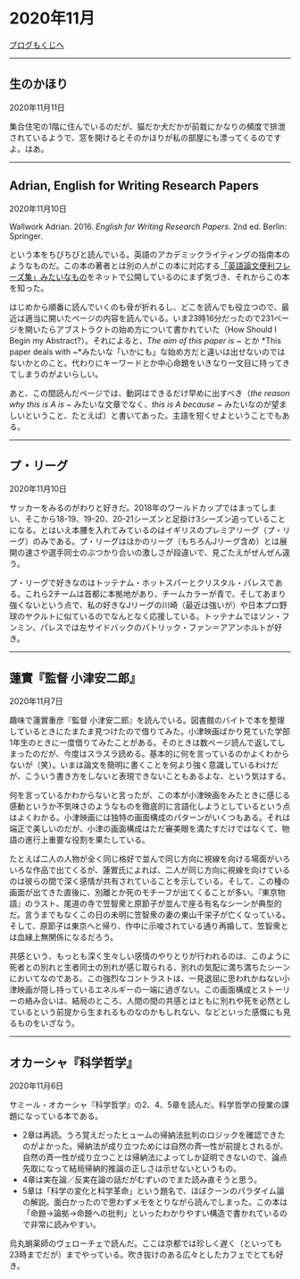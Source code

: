# 2020年11月

[ブログもくじへ](../blog-index.html)

---

## 生のかほり

2020年11月11日

集合住宅の1階に住んでいるのだが、猫だか犬だかが前栽にかなりの頻度で排泄されているようで、窓を開けるとそのかほりが私の部屋にも漂ってくるのですよ。はあ。

---

## Adrian, English for Writing Research Papers

2020年11月10日

Wallwork Adrian. 2016. *English for Writing Research Papers*. 2nd ed. Berlin: Springer.

という本をちびちびと読んでいる。英語のアカデミックライティングの指南本のようなものだ。この本の著者とは別の人がこの本に対応する[「英語論文便利フレーズ集」みたいなもの](https://www.researchgate.net/publication/330970826_Useful_Phrases_for_Writing_Research_Papers)をネットで公開しているのにまず気づき、それからこの本を知った。

はじめから順番に読んでいくのも骨が折れるし、どこを読んでも役立つので、最近は適当に開いたページの内容を読んでいる。いま23時16分だったので231ページを開いたらアブストラクトの始め方について書かれていた（How Should I Begin my Abstract?）。それによると、*The aim of this paper is ~* とか *This paper deals with ~*みたいな「いかにも」な始め方だと違いは出せないのではないかとのこと。代わりにキーワードとか中心命題をいきなり一文目に持ってきてしまうのがよいらしい。

あと、この間読んだページでは、動詞はできるだけ早めに出すべき（*the reason why this is A is ~* みたいな文章でなく、*this is A because ~* みたいなのが望ましいということ、たとえば）と書いてあった。主語を短くせよということでもある。

---

## プ・リーグ

2020年11月10日

サッカーをみるのがわりと好きだ。2018年のワールドカップではまってしまい、そこから18-19、19-20、20-21シーズンと足掛け3シーズン追っていることになる。とはいえ本腰を入れてみているのはイギリスのプレミアリーグ（プ・リーグ）のみである。プ・リーグはほかのリーグ（もちろんJリーグ含め）とは展開の速さや選手同士のぶつかり合いの激しさが段違いで、見ごたえがぜんぜん違う。

プ・リーグで好きなのはトッテナム・ホットスパーとクリスタル・パレスである。これら2チームは首都に本拠地があり、チームカラーが青で、そしてあまり強くないという点で、私の好きなJリーグの川崎（最近は強いが）や日本プロ野球のヤクルトに似ているのでなんとなく応援している。トッテナムではソン・フンミン、パレスでは左サイドバックのパトリック・ファン＝アアンホルトが好き。

<!--トッテナムはやり手のオーナーが名監督モウリーニョと組んで的確な補強を行っており、いま非常にイケイケな感じのチームである。個人的に好きなのはなんといってもエースのソン・フンミン。ボールを持ったらかなりの確率でシュートまで行くところがみていて気持ちいい。アリエン・ロッベンを彷彿とさせる。-->

<!--さらに（東）アジア人でヨーロッパのサッカーでこれほど成功した人はいまだかつていないだろう。トッテナムに密着したアマゾンのドキュメンタリーでは、ソンは英語を普通に話してチームメートとのコミュニケーションも良好であることが伺えた。それどころかキーパーのウーゴ・ロリスと大喧嘩したりもしており、ともかくロッカールームでもかなり存在感があることがわかる。この辺が頼もしい限りである。ひるがえって日本出身の選手はちゃんと現地の言葉で意思疎通がとれているのか、老婆心ながら不安になる。連携が大事なサッカーのようなスポーツでは、チームメートとのコミュニケーションを普段から円滑にしておくことが何より重要だろう。普通にドイツ語やイタリア語を話している長谷部誠や吉田麻也はコミュニケーションの重要性をよく理解していると思われるが、それ以外の選手は大丈夫なのか。まあ、そんな心配をしている暇があったら自分自身の英語のスピーキング能力を上げるべきだが…。-->

<!--クリスタル・パレスは箱推しという感じで特に決まって応援している人はいないのだが、いわくいい難い魅力のあるチームである。ゴツくて身体能力の高い選手が多い。特にウィルフレッド・ザハと2トップを組むことの多いジョルダン・アイェウや、PKキッカーを務めることの多いルカ・ミリヴォイェヴィッチ、かつてリヴァプールにいたDFのママドゥ・サコーなどがデカい。左サイドバックのパトリック・ファン・アーンホルトや、最近出場機会を増やしているヤイロ・リーデヴァルトなど技巧派もいて楽しい。このチームは基本的に上位には食い込めないが、残留圏ギリギリまで落ちることもなく、だいたい12位くらいでフィニッシュする。今年は比較的調子が良さそうなので、期待を込めて10位フィニッシュと予想しておく。-->

---

## 蓮實『監督 小津安二郎』

2020年11月7日

趣味で蓮實重彦『監督 小津安二郎』を読んでいる。図書館のバイトで本を整理しているときにたまたま見つけたので借りてみた。小津映画ばかり見ていた学部1年生のときに一度借りてみたことがある。そのときは数ページ読んで返してしまったのだが、今度はスラスラ読める。基本的に何を言っているのかよくわからないが（笑）。いまは論文を簡明に書くことを何より強く意識しているわけだが、こういう書き方をしないと表現できないこともあるよな、という気はする。

何を言っているかわからないと言ったが、この本が小津映画をみたときに感じる感動というか不気味さのようなものを徹底的に言語化しようとしているという点はよくわかる。小津映画には独特の画面構成のパターンがいくつもある。それは端正で美しいのだが、小津の画面構成はただ審美眼を満たすだけではなくて、物語の進行上重要な役割を果たしている。

たとえば二人の人物が全く同じ格好で並んで同じ方向に視線を向ける場面がいろいろな作品で出てくるが、蓮實氏によれば、二人が同じ方向に視線を向けているのは彼らの間で深く感情が共有されていることを示している。そして、この種の画面が出てきた直後に、別離とか死のモチーフが出てくることが多い。『東京物語』のラスト、尾道の寺で笠智衆と原節子が並んで座る有名なシーンが典型的だ。言うまでもなくこの日の未明に笠智衆の妻の東山千栄子が亡くなっている。そして、原節子は東京へと帰り、作中に示唆されている通り再婚して、笠智衆とは血縁上無関係になるだろう。

共感という、もっとも深く生々しい感情のやりとりが行われるのは、このように死者との別れと生者同士の別れが感じ取られる、別れの気配に満ち満ちたシーンにおいてなのである。この強烈なコントラストは、一見退屈に思われかねない小津映画が隠し持っているエネルギーの一端に過ぎない。この画面構成とストーリーの絡み合いは、結局のところ、人間の間の共感とはともに別れや死を必然としているという前提から生まれるものなのかもしれない、などといった感慨にも見るものをいざなう。

---

## オカーシャ『科学哲学』

2020年11月6日

サミール・オカーシャ『科学哲学』の2、4、5章を読んだ。科学哲学の授業の課題になっている本である。

- 2章は再読。うろ覚えだったヒュームの帰納法批判のロジックを確認できたのがよかった。帰納法が成り立つためには自然の斉一性が前提とされるが、自然の斉一性が成り立つことは帰納法によってしか証明できないので、論点先取になって結局帰納的推論の正しさは示せないというもの。
- 4章は実在論／反実在論の話だがむずいのでまた読み直そうと思う。
- 5章は「科学の変化と科学革命」という題名で、ほぼクーンのパラダイム論の解説。面白かったので思わずメモをとりながら読んでしまった。この本は「命題→論拠→命題への批判」といったわかりやすい構造で書かれているので非常に読みやすい。

烏丸蛸薬師のヴェローチェで読んだ。ここは京都では珍しく遅く（といっても23時までだが）までやっている。吹き抜けのある広々としたカフェでとても好き。